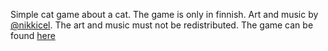Simple cat game about a cat. The game is only in finnish.
Art and music by [@nikkicel](https://www.instagram.com/nikkicel_/). The art and music must not be redistributed.
The game can be found [here](https://sirbutthurtalot.github.io/kissupeli/)
